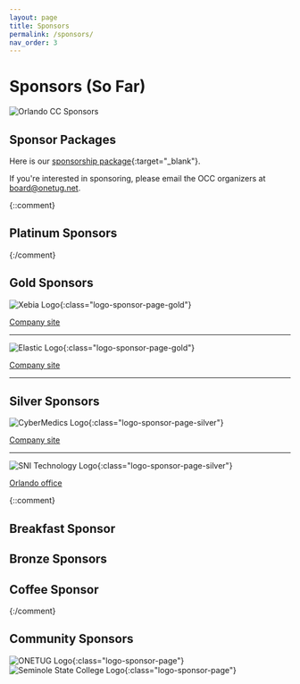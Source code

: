 ```yaml
---
layout: page
title: Sponsors
permalink: /sponsors/
nav_order: 3
---
```


# Sponsors (So Far)

<p />

![Orlando CC Sponsors](./../img/photos/occ-sponsors.jpg "Orlando CC Sponsors")

<p />

## Sponsor Packages

<p />

Here is our [sponsorship package](./../doc/OrlandoCodeCamp2024-SponsorInfo.pdf){:target="_blank"}.

If you're interested in sponsoring, please email the OCC organizers at [board@onetug.net](mailto:board@onetug.net).

{::comment}

## Platinum Sponsors

{:/comment}

## Gold Sponsors

<p/>

![Xebia Logo](./../img/sponsors/Xebia_Logo_Purple_RGB-MD.png "Xebia"){:class="logo-sponsor-page-gold"}

[Company site](https://xebia.com/am/)

---

![Elastic Logo](./../img/sponsors/Elastic.png "Elastic"){:class="logo-sponsor-page-gold"}

[Company site](https://www.elastic.co/)

---

## Silver Sponsors

<p/>

![CyberMedics Logo](./../img/sponsors/CyberMedics.png "CyberMedics"){:class="logo-sponsor-page-silver"}

[Company site](https://www.cybermedics.com/)

---

![SNI Technology Logo](./../img/sponsors/SNI-Technology.png "SNI Technology"){:class="logo-sponsor-page-silver"}

[Orlando office](https://www.snicompanies.com/staffing-recruiting/orlando/)

{::comment}

## Breakfast Sponsor

## Bronze Sponsors

## Coffee Sponsor

{:/comment}

## Community Sponsors

<p />

![ONETUG Logo](./../img/sponsors/ONETUG.jpg "Orlando .NET User Group"){:class="logo-sponsor-page"}
![Seminole State College Logo](./../img/sponsors/Seminole-State.png "Seminole State College"){:class="logo-sponsor-page"}

<p />
